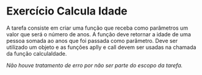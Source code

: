 #  Exercício Calcula Idade

A tarefa consiste em criar uma função que receba como parâmetros um valor que será o número de anos.  A função deve retornar a idade de uma pessoa somada ao anos que foi passada como parâmetro. Deve ser utilizado um objeto e as funções aplly e call devem ser usadas na chamada da função calculaIdade.

_Não houve tratamento de erro por não ser parte do escopo da tarefa._